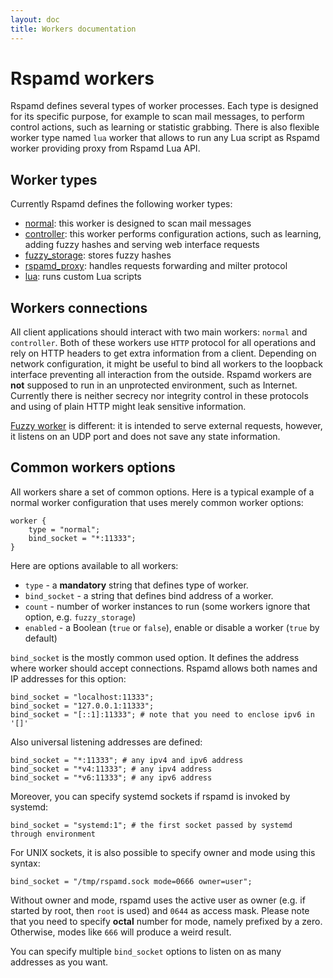 ```yaml
---
layout: doc
title: Workers documentation
---
```

# Rspamd workers

Rspamd defines several types of worker processes. Each type is designed for its specific
purpose, for example to scan mail messages, to perform control actions, such as learning or
statistic grabbing. There is also flexible worker type named `lua` worker that allows
to run any Lua script as Rspamd worker providing proxy from Rspamd Lua API.

## Worker types

Currently Rspamd defines the following worker types:

- [normal](normal.html): this worker is designed to scan mail messages
- [controller](controller.html): this worker performs configuration actions, such as
learning, adding fuzzy hashes and serving web interface requests
- [fuzzy_storage](fuzzy_storage.html): stores fuzzy hashes
- [rspamd_proxy](rspamd_proxy.html): handles requests forwarding and milter protocol
- [lua](lua_worker.html): runs custom Lua scripts

## Workers connections

All client applications should interact with two main workers: `normal` and `controller`.
Both of these workers use `HTTP` protocol for all operations and rely on HTTP headers
to get extra information from a client. Depending on network configuration, it might be
useful to bind all workers to the loopback interface preventing all interaction from the
outside. Rspamd workers are **not** supposed to run in an unprotected environment, such as
Internet. Currently there is neither secrecy nor integrity control in these protocols and
using of plain HTTP might leak sensitive information.

[Fuzzy worker](fuzzy_storage.html) is different: it is intended to serve external requests, however, it
listens on an UDP port and does not save any state information.

## Common workers options

All workers share a set of common options. Here is a typical example of a normal
worker configuration that uses merely common worker options:

~~~ucl
worker {
    type = "normal";
    bind_socket = "*:11333";
}
~~~

Here are options available to all workers:

- `type` - a **mandatory** string that defines type of worker.
- `bind_socket` - a string that defines bind address of a worker.
- `count` - number of worker instances to run (some workers ignore that option, e.g. `fuzzy_storage`)
- `enabled` - a Boolean (`true` or `false`), enable or disable a worker (`true` by default)

`bind_socket` is the mostly common used option. It defines the address where worker should accept
connections. Rspamd allows both names and IP addresses for this option:

~~~ucl
bind_socket = "localhost:11333";
bind_socket = "127.0.0.1:11333";
bind_socket = "[::1]:11333"; # note that you need to enclose ipv6 in '[]'
~~~

Also universal listening addresses are defined:

~~~ucl
bind_socket = "*:11333"; # any ipv4 and ipv6 address
bind_socket = "*v4:11333"; # any ipv4 address
bind_socket = "*v6:11333"; # any ipv6 address
~~~

Moreover, you can specify systemd sockets if rspamd is invoked by systemd:

~~~ucl
bind_socket = "systemd:1"; # the first socket passed by systemd through environment
~~~

For UNIX sockets, it is also possible to specify owner and mode using this syntax:

~~~ucl
bind_socket = "/tmp/rspamd.sock mode=0666 owner=user";
~~~

Without owner and mode, rspamd uses the active user as owner (e.g. if started by root,
then `root` is used) and `0644` as access mask. Please note that you need to specify
**octal** number for mode, namely prefixed by a zero. Otherwise, modes like `666` will produce
a weird result.

You can specify multiple `bind_socket` options to listen on as many addresses as
you want.
